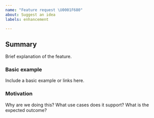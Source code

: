```yaml
---
name: "Feature request \U0001F680"
about: Suggest an idea
labels: enhancement

---
```


## Summary

Brief explanation of the feature.

### Basic example

Include a basic example or links here.

### Motivation

Why are we doing this? What use cases does it support? What is the expected outcome?